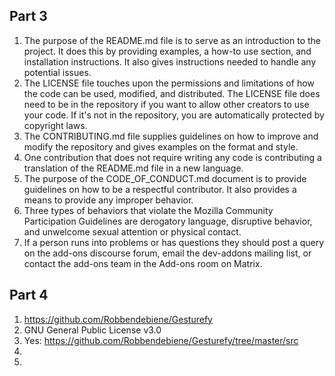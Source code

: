 ## Part 3
1. The purpose of the README.md file is to serve as an introduction to the project. It does this by providing examples, a how-to use section, and installation instructions. It also gives instructions needed to handle any potential issues. 
2. The LICENSE file touches upon the permissions and limitations of how the code can be used, modified, and distributed. The LICENSE file does need to be in the repository if you want to allow other creators to use your code. If it's not in the repository, you are automatically protected by copyright laws.
3. The CONTRIBUTING.md file supplies guidelines on how to improve and modify the repository and gives examples on the format and style.
4. One contribution that does not require writing any code is contributing a translation of the README.md file in a new language.
5. The purpose of the CODE_OF_CONDUCT.md document is to provide guidelines on how to be a respectful contributor. It also provides a means to provide any improper behavior.
6. Three types of behaviors that violate the Mozilla Community Participation Guidelines are derogatory language, disruptive behavior, and unwelcome sexual attention or physical contact.
7. If a person runs into problems or has questions they should post a query on the add-ons discourse forum, email the dev-addons mailing list, or contact the add-ons team in the Add-ons room on Matrix.

## Part 4
1. https://github.com/Robbendebiene/Gesturefy
2. GNU General Public License v3.0
3. Yes: https://github.com/Robbendebiene/Gesturefy/tree/master/src
4. 
5. 
